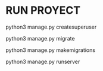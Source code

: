# RUN PROYECT



python3 manage.py createsuperuser

python3 manage.py migrate

python3 manage.py makemigrations


python3 manage.py runserver